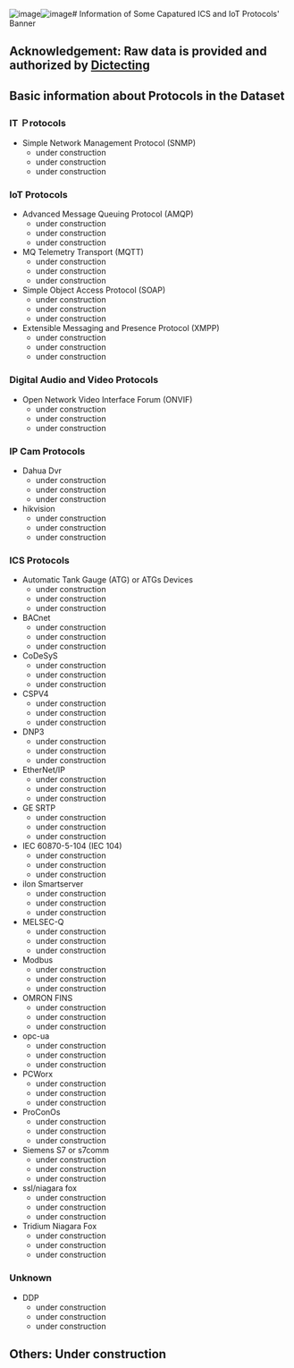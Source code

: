 ![image](https://github.com/zh250/Banner-Data-Cheatsheet/assets/15869482/3ba84e61-0406-404e-95a7-d5ae441f2105)![image](https://github.com/zh250/Banner-Data-Cheatsheet/assets/15869482/c5a1601e-5081-4c70-b7b4-50b5b254365f)# Information of Some Capatured ICS and IoT Protocols' Banner

## Acknowledgement: Raw data is provided and authorized by [Dictecting](https://www.ditecting.com)

## Basic information about Protocols in the Dataset

### IT Ｐrotocols

- Simple Network Management Protocol (SNMP)
  - under construction
  - under construction
  - under construction

### IoT Protocols

- Advanced Message Queuing Protocol (AMQP)
  - under construction
  - under construction
  - under construction
- MQ Telemetry Transport (MQTT)
  - under construction
  - under construction
  - under construction
- Simple Object Access Protocol (SOAP)
  - under construction
  - under construction
  - under construction
- Extensible Messaging and Presence Protocol (XMPP)
  - under construction
  - under construction
  - under construction

### Digital Audio and Video Protocols

- Open Network Video Interface Forum (ONVIF)
  - under construction
  - under construction
  - under construction

### IP Cam Protocols

- Dahua Dvr
  - under construction
  - under construction
  - under construction
- hikvision
  - under construction
  - under construction
  - under construction

### ICS Protocols

- Automatic Tank Gauge (ATG) or ATGs Devices
  - under construction
  - under construction
  - under construction
- BACnet
  - under construction
  - under construction
  - under construction
- CoDeSyS
  - under construction
  - under construction
  - under construction
- CSPV4
  - under construction
  - under construction
  - under construction
- DNP3
  - under construction
  - under construction
  - under construction
- EtherNet/IP
  - under construction
  - under construction
  - under construction
- GE SRTP
  - under construction
  - under construction
  - under construction
- IEC 60870-5-104 (IEC 104)
  - under construction
  - under construction
  - under construction
- ilon Smartserver
  - under construction
  - under construction
  - under construction
- MELSEC-Q
  - under construction
  - under construction
  - under construction
- Modbus
  - under construction
  - under construction
  - under construction
- OMRON FINS
  - under construction
  - under construction
  - under construction
- opc-ua
  - under construction
  - under construction
  - under construction
- PCWorx
  - under construction
  - under construction
  - under construction
- ProConOs
  - under construction
  - under construction
  - under construction
- Siemens S7 or s7comm
  - under construction
  - under construction
  - under construction
- ssl/niagara fox
  - under construction
  - under construction
  - under construction
- Tridium Niagara Fox
  - under construction
  - under construction
  - under construction

### Unknown

- DDP
  - under construction
  - under construction
  - under construction

## Others: Under construction
